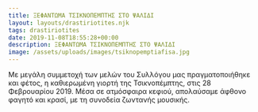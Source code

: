 ```yaml
---
title: ΞΕΦΑΝΤΩΜΑ ΤΣΙΚΝΟΠΕΜΠΤΗΣ ΣΤΟ ΨΑΛΙΔΙ
layout: layouts/drastiriotites.njk
tags: drastiriotites
date: 2019-11-08T18:55:28+00:00
description: ΞΕΦΑΝΤΩΜΑ ΤΣΙΚΝΟΠΕΜΠΤΗΣ ΣΤΟ ΨΑΛΙΔΙ
image: /assets/uploads/images/tsiknopemptiafisa.jpg
---
```


Με μεγάλη συμμετοχή των μελών του Συλλόγου μας πραγματοποιήθηκε και φέτος, η καθιερωμένη γιορτή της Τσικνοπέμπτης, στις 28 Φεβρουαρίου 2019. Μέσα σε ατμόσφαιρα κεφιού, απολαύσαμε άφθονο φαγητό και κρασί, με τη συνοδεία ζωντανής μουσικής.

<!-- excerpt -->
